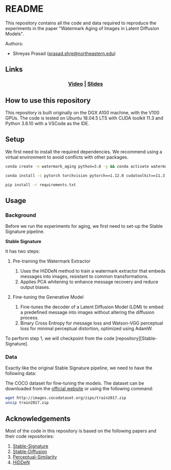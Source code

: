 # README

This repository contains all the code and data required to reproduce the experiments in the paper "Watermark Aging of Images in Latent Diffusion Models".

Authors:

- Shreyas Prasad (<prasad.shre@northeastern.edu>)

## Links

<h3 align="center">
  <a href="">Video</a> |
  <a href="docs/slides.pdf">Slides</a>
</h3>

## How to use this repository

This repository is built originally on the DGX A100 machine, with the V100 GPUs. The code is tested on Ubuntu 18.04.5 LTS with CUDA toolkit 11.3 and Python 3.8.10 with a VSCode as the IDE.

## Setup

We first need to install the required dependencies. We recommend using a virtual environment to avoid conflicts with other packages.

``` bash
conda create -n watermark_aging python=3.8 -y && conda activate watermark_aging

conda install -c pytorch torchvision pytorch==1.12.0 cudatoolkit==11.3 -y

pip install -r requirements.txt
```

## Usage

### Background

Before we run the experiments for aging, we first need to set-up the Stable Signature pipeline.

**Stable Signature**

It has two steps:

1. Pre-training the Watermark Extractor
   1.  Uses the HiDDeN method to train a watermark extractor that embeds messages into images, resistant to common transformations.
   2.  Applies PCA whitening to enhance message recovery and reduce output biases.

2. Fine-tuning the Generative Model
   1. Fine-tunes the decoder of a Latent Diffusion Model (LDM) to embed a predefined message into images without altering the diffusion process.
   2. Binary Cross Entropy for message loss and Watson-VGG perceptual loss for minimal perceptual distortion, optimized using AdamW.


To perform step 1, we will checkpoint from the code [repository][Stable-Signature].




### Data

Exactly like the original Stable Signature pipeline, we need to have the following data:

The COCO dataset for fine-tuning the models. The dataset can be downloaded from the [official website](https://cocodataset.org/#download) or using the following command:

``` bash
wget http://images.cocodataset.org/zips/train2017.zip
unzip train2017.zip
```





## Acknowledgements

Most of the code in this repository is based on the following papers and their code repositories:

1. [Stable-Signature](https://github.com/facebookresearch/stable_signature)
2. [Stable-Diffusion](https://github.com/Stability-AI/stablediffusion)
3. [Perceptual-Similarity](https://github.com/SteffenCzolbe/PerceptualSimilarity)
4. [HiDDeN](https://github.com/ando-khachatryan/HiDDeN)